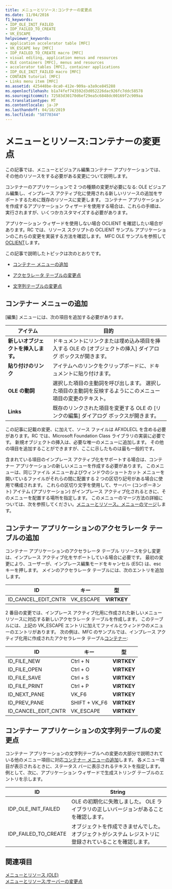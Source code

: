 ```yaml
---
title: メニューとリソース:コンテナーの変更点
ms.date: 11/04/2016
f1_keywords:
- IDP_OLE_INIT_FAILED
- IDP_FAILED_TO_CREATE
- VK_ESCAPE
helpviewer_keywords:
- application accelerator table [MFC]
- VK_ESCAPE key [MFC]
- IDP_FAILED_TO_CREATE macro [MFC]
- visual editing, application menus and resources
- OLE containers [MFC], menus and resources
- accelerator tables [MFC], container applications
- IDP_OLE_INIT_FAILED macro [MFC]
- CONTAIN tutorial [MFC]
- Links menu item [MFC]
ms.assetid: 425448be-8ca0-412e-909a-a3a9ce845288
ms.openlocfilehash: b1a74fef743592d3d052226dac926fc7ddc58578
ms.sourcegitcommit: 72583d30170d6ef29ea5c6848dc00169f2c909aa
ms.translationtype: MT
ms.contentlocale: ja-JP
ms.lasthandoff: 04/18/2019
ms.locfileid: "58770344"
---
```

# <a name="menus-and-resources-container-additions"></a>メニューとリソース:コンテナーの変更点

この記事では、メニューとビジュアル編集コンテナー アプリケーションでは、その他のリソースをする必要がある変更について説明します。

コンテナーのアプリケーションで 2 つの種類の変更が必要になる: OLE ビジュアル編集し、インプレース アクティブ化に使用される新しいリソースの追加をサポートするために既存のリソースに変更します。 コンテナー アプリケーションを作成するアプリケーション ウィザードを使用する場合は、これらの手順は、実行されますが、いくつかカスタマイズする必要があります。

アプリケーション ウィザードを使用しない場合 OCLIENT を確認したい場合があります。RC では、リソース スクリプトの OCLIENT サンプル アプリケーションのこれらの変更を実装する方法を確認します。 MFC OLE サンプルを参照して[OCLIENT](../overview/visual-cpp-samples.md)します。

この記事で説明したトピックは次のとおりです。

- [コンテナー メニューの追加](#_core_container_menu_additions)

- [アクセラレータ テーブルの変更点](#_core_container_application_accelerator_table_additions)

- [文字列テーブルの変更点](#_core_string_table_additions_for_container_applications)

##  <a name="_core_container_menu_additions"></a> コンテナー メニューの追加

[編集] メニューには、次の項目を追加する必要があります。

|アイテム|目的|
|----------|-------------|
|**新しいオブジェクトを挿入します。**|ドキュメントにリンクまたは埋め込み項目を挿入する OLE の [オブジェクトの挿入] ダイアログ ボックスが開きます。|
|**貼り付けのリンク**|アイテムへのリンクをクリップボードに、ドキュメントに貼り付けます。|
|**OLE の動詞**|選択した項目の主動詞を呼び出します。 選択した項目の主動詞を反映するようにこのメニュー項目の変更のテキスト。|
|**Links**|既存のリンクされた項目を変更する OLE の [リンクの編集] ダイアログ ボックスが開きます。|

この記事に記載の変更、に加えて、ソース ファイルは AFXOLECL を含める必要があります。RC では、Microsoft Foundation Class ライブラリの実装に必要です。 新規オブジェクトの挿入は、必要な唯一のメニューに追加します。 その他の項目を追加することができますが、ここに示したものは最も一般的です。

含まれている項目のインプレース アクティブ化をサポートする場合は、コンテナー アプリケーションの新しいメニューを作成する必要があります。 このメニューは、同じファイル メニューおよびウィンドウのショートカット メニューを開いているファイルがそれらの間に配置する 2 つの区切り記号がある場合に使用で構成されます。 これらの区切り文字を使用して、サーバー (コンポーネント) アイテム (アプリケーション) がインプレース アクティブ化されるときに、そのメニューを配置する場所を指定します。 このメニューのマージ方法の詳細については、次を参照してください。[メニューとリソース。メニューのマージ](../mfc/menus-and-resources-menu-merging.md)します。

##  <a name="_core_container_application_accelerator_table_additions"></a> コンテナー アプリケーションのアクセラレータ テーブルの追加

コンテナー アプリケーションのアクセラレータ テーブル リソースを少し変更は、インプレース アクティブ化をサポートしている場合に必要です。 最初の変更により、ユーザーが、インプレース編集モードをキャンセル (ESC) は、esc キーを押します。 メインのアクセラレータ テーブルには、次のエントリを追加します。

|ID|キー|型|
|--------|---------|----------|
|ID_CANCEL_EDIT_CNTR|VK_ESCAPE|**VIRTKEY**|

2 番目の変更では、インプレース アクティブ化用に作成された新しいメニュー リソースに対応する新しいアクセラレータ テーブルを作成します。 このテーブルには、上記の VK_ESCAPE エントリに加えてファイルとウィンドウのメニューのエントリがあります。 次の例は、MFC のサンプルでは、インプレース アクティブ化用に作成されたアクセラレータ テーブル[コンテナー](../overview/visual-cpp-samples.md):

|ID|キー|型|
|--------|---------|----------|
|ID_FILE_NEW|Ctrl + N|**VIRTKEY**|
|ID_FILE_OPEN|Ctrl + O|**VIRTKEY**|
|ID_FILE_SAVE|Ctrl + S|**VIRTKEY**|
|ID_FILE_PRINT|Ctrl + P|**VIRTKEY**|
|ID_NEXT_PANE|VK_F6|**VIRTKEY**|
|ID_PREV_PANE|SHIFT + VK_F6|**VIRTKEY**|
|ID_CANCEL_EDIT_CNTR|VK_ESCAPE|**VIRTKEY**|

##  <a name="_core_string_table_additions_for_container_applications"></a> コンテナー アプリケーションの文字列テーブルの変更点

コンテナー アプリケーションの文字列テーブルへの変更の大部分で説明されている他のメニュー項目に対応[コンテナー メニューの追加](#_core_container_menu_additions)します。 各メニュー項目が表示されるときに、ステータス バーに表示されるテキストを指定します。 例として、次に、アプリケーション ウィザードで生成ストリング テーブルのエントリを示します。

|ID|String|
|--------|------------|
|IDP_OLE_INIT_FAILED|OLE の初期化に失敗しました。 OLE ライブラリの正しいバージョンがあることを確認します。|
|IDP_FAILED_TO_CREATE|オブジェクトを作成できませんでした。 オブジェクトがシステム レジストリに登録されていることを確認します。|

## <a name="see-also"></a>関連項目

[メニューとリソース (OLE)](../mfc/menus-and-resources-ole.md)<br/>
[メニューとリソース:サーバーの変更点](../mfc/menus-and-resources-server-additions.md)
